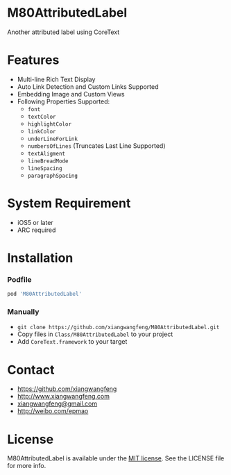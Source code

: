 M80AttributedLabel
==================

Another attributed label using CoreText


# Features
* Multi-line Rich Text Display
* Auto Link Detection and Custom Links Supported
* Embedding Image and Custom Views
* Following Properties Supported:
    * `font`
    * `textColor`
    * `highlightColor`
    * `linkColor`
    * `underLineForLink`
    * `numbersOfLines` (Truncates Last Line Supported)
    * `textAligment`
    * `lineBreadMode`
    * `lineSpacing`
    * `paragraphSpacing`

    

# System Requirement
* iOS5 or later
* ARC required

# Installation
### Podfile
```ruby
pod 'M80AttributedLabel'
```
### Manually
* `git clone https://github.com/xiangwangfeng/M80AttributedLabel.git`
* Copy files in `Class/M80AttributedLabel` to your project
* Add `CoreText.framework` to your target



# Contact
* https://github.com/xiangwangfeng
* http://www.xiangwangfeng.com
* xiangwangfeng@gmail.com 
* http://weibo.com/epmao

[Apache]: http://www.apache.org/licenses/LICENSE-2.0
[MIT]: http://www.opensource.org/licenses/mit-license.php
[GPL]: http://www.gnu.org/licenses/gpl.html
[BSD]: http://opensource.org/licenses/bsd-license.php

# License

M80AttributedLabel is available under the [MIT license][MIT]. See the LICENSE file for more info.
